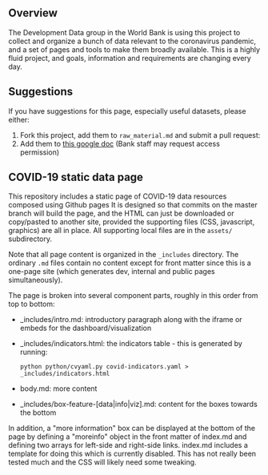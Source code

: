 
## Overview ##

The Development Data group in the World Bank is using this project to collect and organize
a bunch of data relevant to the coronavirus pandemic, and a set of pages and tools to make
them broadly available. This is a highly fluid project, and goals, information and requirements
are changing every day.


## Suggestions ##

If you have suggestions for this page, especially useful datasets, please either:

1. Fork this project, add them to `raw_material.md` and submit a pull request:
2. Add them to [this google doc][gdoc] (Bank staff may request access permission)

[gdoc]: https://docs.google.com/document/d/1TOmQih8hInbX9PboiNInQiHM1f2-GxzLj1n-DffofV8/edit#heading=h.7b47sfc7ctsl

## COVID-19 static data page ##

This repository includes a static page of COVID-19 data resources composed using Github pages
It is designed so that commits on the master branch will build the page, and the HTML can just
be downloaded or copy/pasted to another site, provided the supporting files (CSS, javascript,
graphics) are all in place. All supporting local files are in the `assets/` subdirectory.

Note that all page content is organized in the `_includes` directory. The ordinary `.md` files
contain no content except for front matter since this is a one-page site (which generates dev, 
internal and public pages simultaneously).

The page is broken into several component parts, roughly in this order from top to bottom:

* \_includes/intro.md: introductory paragraph along with the iframe or embeds for the
  dashboard/visualization
* \_includes/indicators.html: the indicators table - this is generated by running:

  `python python/cvyaml.py covid-indicators.yaml > _includes/indicators.html`

* body.md: more content

* \_includes/box-feature-[data|info|viz].md: content for the boxes towards the bottom

In addition, a "more information" box can be displayed at the bottom of the page by defining
a "moreinfo" object in the front matter of index.md and defining two arrays for left-side
and right-side links. index.md includes a template for doing this which is currently
disabled. This has not really been tested much and the CSS will likely need some tweaking.

